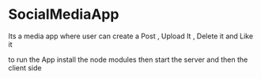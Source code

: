 # SocialMediaApp

Its a media app where user can create a Post , Upload It , Delete it and Like it 
 
 to run the App install the node modules 
 then start the server 
 and then the client side 
